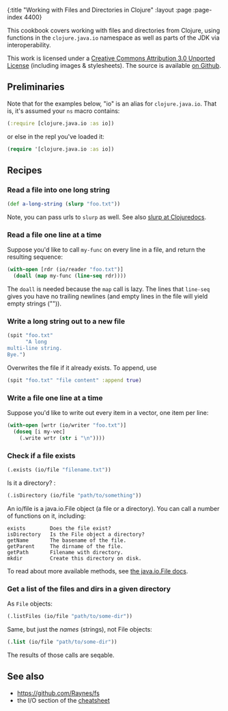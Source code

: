 {:title "Working with Files and Directories in Clojure"
 :layout :page :page-index 4400}

This cookbook covers working with files and directories from Clojure,
using functions in the `clojure.java.io` namespace as well as parts of
the JDK via interoperability.

This work is licensed under a <a rel="license"
href="http://creativecommons.org/licenses/by/3.0/">Creative Commons
Attribution 3.0 Unported License</a> (including images &
stylesheets). The source is available [on
Github](https://github.com/clojure-doc/clojure-doc.github.io).


## Preliminaries

Note that for the examples below, "io" is an alias for
`clojure.java.io`. That is, it's assumed your `ns` macro contains:

``` clojure
(:require [clojure.java.io :as io])
```

or else in the repl you've loaded it:

``` clojure
(require '[clojure.java.io :as io])
```



## Recipes


### Read a file into one long string

``` clojure
(def a-long-string (slurp "foo.txt"))
```

Note, you can pass urls to `slurp` as well. See also [slurp at
Clojuredocs](http://clojuredocs.org/clojure_core/clojure.core/slurp).


### Read a file one line at a time

Suppose you'd like to call `my-func` on every line in a file,
and return the resulting sequence:

``` clojure
(with-open [rdr (io/reader "foo.txt")]
  (doall (map my-func (line-seq rdr))))
```

The `doall` is needed because the `map` call is lazy. The lines that
`line-seq` gives you have no trailing newlines (and empty lines in the
file will yield empty strings ("")).


### Write a long string out to a new file

``` clojure
(spit "foo.txt"
      "A long
multi-line string.
Bye.")
```

Overwrites the file if it already exists. To append, use

``` clojure
(spit "foo.txt" "file content" :append true)
```


### Write a file one line at a time

Suppose you'd like to write out every item in a vector, one item per
line:

``` clojure
(with-open [wrtr (io/writer "foo.txt")]
  (doseq [i my-vec]
    (.write wrtr (str i "\n"))))
```


### Check if a file exists

``` clojure
(.exists (io/file "filename.txt"))
```

Is it a directory? :

``` clojure
(.isDirectory (io/file "path/to/something"))
```

An io/file is a java.io.File object (a file or a directory). You can
call a number of functions on it, including:

    exists        Does the file exist?
    isDirectory   Is the File object a directory?
    getName       The basename of the file.
    getParent     The dirname of the file.
    getPath       Filename with directory.
    mkdir         Create this directory on disk.

To read about more available methods, see [the java.io.File
docs](http://docs.oracle.com/javase/7/docs/api/java/io/File.html).


### Get a list of the files and dirs in a given directory

As `File` objects:

``` clojure
(.listFiles (io/file "path/to/some-dir"))
```

Same, but just the *names* (strings), not File objects:

``` clojure
(.list (io/file "path/to/some-dir"))
```

The results of those calls are seqable.


## See also

  * <https://github.com/Raynes/fs>
  * the I/O section of the [cheatsheet](http://clojure.org/cheatsheet)
